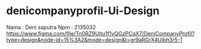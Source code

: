 # denicompanyprofil-Ui-Design

Nama  : Deni saputra
Npm  : 2135032
https://www.figma.com/file/Tn0RZ9Ujtu1f1vQGzPCqX7/DeniCompanyProfil?type=design&node-id=15%3A2&mode=design&t=gr9aRGrX4Ujbh3r5-1
